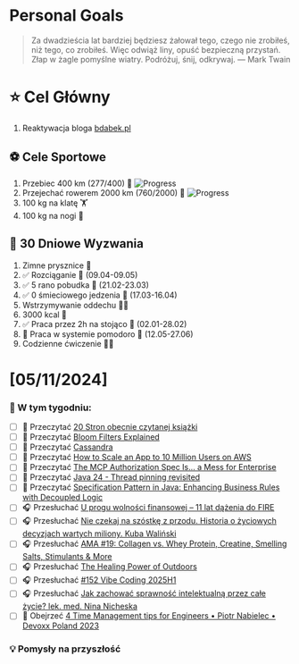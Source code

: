 
Personal Goals
==============
> Za dwadzieścia lat bardziej będziesz żałował tego, czego nie zrobiłeś, niż tego, co zrobiłeś. Więc odwiąż liny, opuść bezpieczną przystań. Złap w żagle pomyślne wiatry. Podróżuj, śnij, odkrywaj.
> — Mark Twain

# ⭐ Cel Główny
1. Reaktywacja bloga [bdabek.pl](https://www.bdabek.pl/)

## ⚽️ Cele Sportowe
1. Przebiec 400 km (277/400) 🏃 ![Progress](https://geps.dev/progress/69/)
2. Przejechać rowerem 2000 km (760/2000) 🚴 ![Progress](https://geps.dev/progress/38/)
3. 100 kg na klatę  🏋️
4. 100 kg na nogi 🦵

## 🎯 30 Dniowe Wyzwania
1. Zimne prysznice 🚿
2. ✅ Rozciąganie 🧘 (09.04-09.05)
3. ✅ 5 rano pobudka 🌅 (21.02-23.03)
4. ✅ 0 śmieciowego jedzenia 🍔 (17.03-16.04)
5. Wstrzymywanie oddechu 😮‍💨
6. 3000 kcal 🍌
7. ✅ Praca przez 2h na stojąco 🧍 (02.01-28.02)
8. 🚧 Praca w systemie pomodoro 🍅 (12.05-27.06)
9. Codzienne ćwiczenie 🏋️‍♂️

# [05/11/2024]
### 🚧 W tym tygodniu:
- [ ] 📗 Przeczytać [20 Stron obecnie czytanej książki](https://github.com/BartoszDabek/bdabek.pl/blob/master/miscellaneous/books.md)
- [ ] 📗 Przeczytać [Bloom Filters Explained](https://systemdesign.one/bloom-filters-explained/)
- [ ] 📗 Przeczytać [Cassandra](https://www.hellointerview.com/learn/system-design/deep-dives/cassandra)
- [ ] 📗 Przeczytać [How to Scale an App to 10 Million Users on AWS](https://newsletter.systemdesign.one/p/aws-scale)
- [ ] 📗 Przeczytać [The MCP Authorization Spec Is... a Mess for Enterprise](https://blog.christianposta.com/the-updated-mcp-oauth-spec-is-a-mess/)
- [ ] 📗 Przeczytać [Java 24 - Thread pinning revisited](https://mikemybytes.com/2025/04/09/java24-thread-pinning-revisited/)
- [ ] 📗 Przeczytać [Specification Pattern in Java: Enhancing Business Rules with Decoupled Logic](https://java-design-patterns.com/patterns/specification/)
- [ ] 🎧 Przesłuchać [U progu wolności finansowej – 11 lat dążenia do FIRE](https://inwestomat.eu/u-progu-wolnosci-finansowej-11-lat-dazenia-do-fire/)
- [ ] 🎧 Przesłuchać [Nie czekaj na szóstkę z przodu. Historia o życiowych decyzjach wartych miliony. Kuba Waliński](https://youtu.be/Rr3aiATKIUs)
- [ ] 🎧 Przesłuchać [AMA #19: Collagen vs. Whey Protein, Creatine, Smelling Salts, Stimulants & More](https://www.hubermanlab.com/episode/ama-19-collagen-vs-whey-protein-creatine-smelling-salts-stimulants)
- [ ] 🎧 Przesłuchać [The Healing Power of Outdoors](https://effortlessenglishshow.com/the-healing-power-of-outdoors)
- [ ] 🎧 Przesłuchać [#152 Vibe Coding 2025H1](https://patoarchitekci.io/152/)
- [ ] 🎧 Przesłuchać [Jak zachować sprawność intelektualną przez całe życie? lek. med. Nina Nicheska](https://youtu.be/3jKMLHuQUEs)
- [ ] 🎥 Obejrzeć [4 Time Management tips for Engineers • Piotr Nabielec • Devoxx Poland 2023](https://youtu.be/kMnUjwu1lgc)

### 💡 Pomysły na przyszłość
